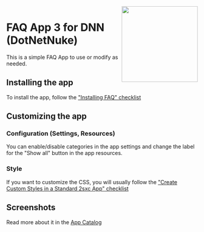 <image src="app-icon.png" align="right" width="200px">

# FAQ App 3 for DNN (DotNetNuke)

This is a simple FAQ App to use or modify as needed.

## Installing the app

To install the app, follow the ["Installing FAQ" checklist](https://azing.org/2sxc/r/_fpa_ZHf)

## Customizing the app

### Configuration (Settings, Resources)

You can enable/disable categories in the app settings and change the label for the "Show all" button in the app resources.

### Style

If you want to customize the CSS, you will usually follow the ["Create Custom Styles in a Standard 2sxc App" checklist](https://azing.org/2sxc/r/gg_aB9FD)

## Screenshots

Read more about it in the [App Catalog](https://2sxc.org/en/apps/app/faq-app-for-2sxc-v3)